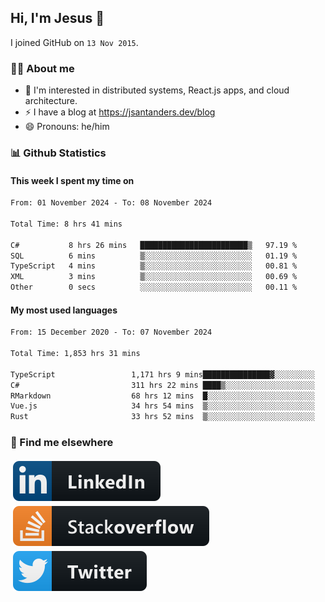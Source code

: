 ## Hi, I'm Jesus 👋

I joined GitHub on `13 Nov 2015`.

<!-- Talking about you -->

### 👨‍💻 About me

- 👦 I'm interested in distributed systems, React.js apps, and cloud architecture.
- ⚡️ I have a blog at <https://jsantanders.dev/blog>
- 😄 Pronouns: he/him

### 📊 Github Statistics

#### This week I spent my time on

<!--START_SECTION:weekly-->

```txt
From: 01 November 2024 - To: 08 November 2024

Total Time: 8 hrs 41 mins

C#           8 hrs 26 mins   ████████████████████████▒   97.19 %
SQL          6 mins          ▒░░░░░░░░░░░░░░░░░░░░░░░░   01.19 %
TypeScript   4 mins          ▒░░░░░░░░░░░░░░░░░░░░░░░░   00.81 %
XML          3 mins          ▒░░░░░░░░░░░░░░░░░░░░░░░░   00.69 %
Other        0 secs          ░░░░░░░░░░░░░░░░░░░░░░░░░   00.11 %
```

<!--END_SECTION:weekly-->

#### My most used languages

<!--START_SECTION:alltime-->

```txt
From: 15 December 2020 - To: 07 November 2024

Total Time: 1,853 hrs 31 mins

TypeScript                 1,171 hrs 9 mins███████████████▓░░░░░░░░░   63.19 %
C#                         311 hrs 22 mins ████▒░░░░░░░░░░░░░░░░░░░░   16.80 %
RMarkdown                  68 hrs 12 mins  █░░░░░░░░░░░░░░░░░░░░░░░░   03.68 %
Vue.js                     34 hrs 54 mins  ▒░░░░░░░░░░░░░░░░░░░░░░░░   01.88 %
Rust                       33 hrs 52 mins  ▒░░░░░░░░░░░░░░░░░░░░░░░░   01.83 %
```

<!--END_SECTION:alltime-->

### 📢 Find me elsewhere

<p>
  <a target="_blank" href="https://linkedin.com/in/jsantanders">
    <img src="https://github.com/jsantanders/jsantanders/blob/master/img/linkedin.svg" alt="LinkedIn" style="vertical-align:top; margin:4px">
  </a>
  
  <a target="_blank" href="https://stackoverflow.com/users/7318331/jesus-santander">
    <img src="https://github.com/jsantanders/jsantanders/blob/master/img/stackoverflow.svg" alt="StackOverflow" style="vertical-align:top; margin:4px">
  </a>
  
  <a target="_blank" href="http://twitter.com/jsantanders">
    <img src="https://github.com/jsantanders/jsantanders/blob/master/img/twitter.svg" alt="Twitter" style="vertical-align:top; margin:4px">
  </a>
</p>
